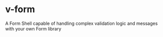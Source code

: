 # v-form
A Form Shell capable of handling complex validation logic and messages with your own Form library
